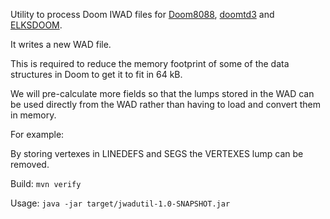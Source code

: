 Utility to process Doom IWAD files for [Doom8088](https://github.com/FrenkelS/Doom8088), [doomtd3](https://github.com/FrenkelS/doomtd3) and [ELKSDOOM](https://github.com/FrenkelS/elksdoom).

It writes a new WAD file.

This is required to reduce the memory footprint of some of the data structures in Doom to get it to fit in 64 kB.

We will pre-calculate more fields so that the lumps stored in the WAD can be used directly from the WAD rather than having to load and convert them in memory.

For example:

By storing vertexes in LINEDEFS and SEGS the VERTEXES lump can be removed.

Build: `mvn verify`

Usage: `java -jar target/jwadutil-1.0-SNAPSHOT.jar`
